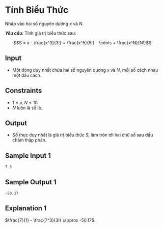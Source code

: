 # Tính Biểu Thức

Nhập vào hai số nguyên dương $x$ và $N$.

***Yêu cầu:*** Tính giá trị biểu thức sau:

$$S = x - \frac{x^3}{3!} + \frac{x^5}{5!} - \cdots + \frac{x^N}{N!}$$

## Input

- Một dòng duy nhất chứa hai số nguyên dương $x$ và $N,$ mỗi số cách nhau một dấu cách.

## Constraints

- $1 \le x, N \le 10$.
- $N$ luôn là số lẻ.

## Output

- Số thực duy nhất là giá trị biểu thức $S,$ làm tròn tới hai chữ số sau dấu chấm thập phân.

## Sample Input 1

```
7 3
```

## Sample Output 1

```
-50.17
```

## Explanation 1

$\frac{7}{1} - \frac{7^3}{3!} \approx -50.17$.

